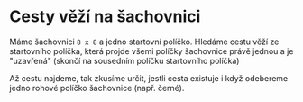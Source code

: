 # Cesty věží na šachovnici

Máme šachovnici `8 x 8` a jedno startovní políčko. Hledáme cestu věží ze startovního políčka, která projde všemi políčky šachovnice právě jednou a je "uzavřená" (skončí na sousedním políčku startovního políčka)

Až cestu najdeme, tak zkusíme určit, jestli cesta existuje i když odebereme jedno rohové políčko šachovnice (např. černé).
